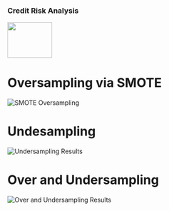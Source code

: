 ### Credit Risk Analysis

<img src="https://user-images.githubusercontent.com/87907584/144762016-91cad710-5335-4be3-bea0-27bc06a55824.jpg" width="100" height="80"> 

# Oversampling via SMOTE<br>
![SMOTE Oversampling](https://user-images.githubusercontent.com/87907584/144761709-3d76e8db-bcfe-4878-ada9-e9c6e915c08c.PNG)<br>


# Undesampling<br>
![Undersampling Results](https://user-images.githubusercontent.com/87907584/144761711-1f44523f-28c6-4ec8-bc58-bf7cd9495d63.PNG)<br>


# Over and Undersampling<br>
![Over and Undersampling Results](https://user-images.githubusercontent.com/87907584/144761712-545e2ac5-d357-4921-829e-d9df868585dd.PNG)<br>
